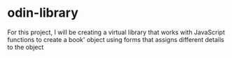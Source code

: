 # odin-library

For this project, I will be creating a virtual library that works with JavaScript functions to create a book' object using forms that assigns different details to the object
